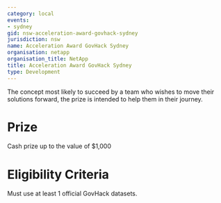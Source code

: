 ```yaml
---
category: local
events:
- sydney
gid: nsw-acceleration-award-govhack-sydney
jurisdiction: nsw
name: Acceleration Award GovHack Sydney
organisation: netapp
organisation_title: NetApp
title: Acceleration Award GovHack Sydney
type: Development
---
```


The concept most likely to succeed by a team who wishes to move their solutions forward, the prize is intended to help them in their journey.

# Prize
Cash prize up to the value of $1,000

# Eligibility Criteria
Must use at least 1 official GovHack datasets.
